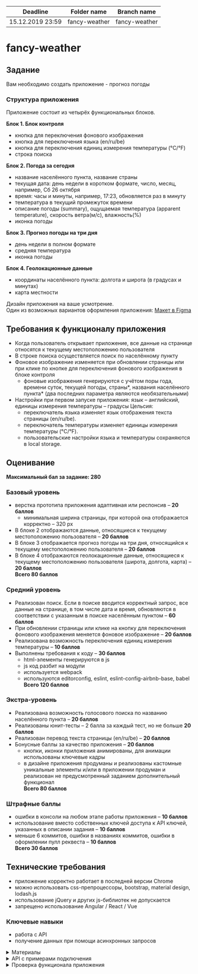 | Deadline | Folder name | Branch name |
| ----------- | ------------- | ------------- |
| 15.12.2019 23:59 | fancy-weather | fancy-weather |

# fancy-weather

## Задание

Вам необходимо создать приложение - прогноз погоды

### Структура приложения

Приложение состоит из четырёх функциональных блоков.

**Блок 1. Блок контроля**

- кнопка для переключения фонового изображения
- кнопка для переключения языка (en/ru/be)
- кнопка для переключения единиц измерения температуры (°C/°F)
- строка поиска

**Блок 2. Погода за сегодня**

- название населённого пункта, название страны
- текущая дата: день недели в коротком формате, число, месяц, например, Сб 26 октября
- время: часы и минуты, например, 17:23, обновляется раз в минуту
- температура в текущий промежуток времени
- описание погоды (summary), ощущаемая температура (apparent temperature), скорость ветра(м/с), влажность(%)
- иконка погоды

**Блок 3. Прогноз погоды на три дня**

- день недели в полном формате
- средняя температура
- иконка погоды

**Блок 4. Геолокационные данные**

- координаты населённого пункта: долгота и широта (в градусах и минутах)
- карта местности

Дизайн приложения на ваше усмотрение.  
Один из возможных вариантов оформления приложения: [Макет в Figma](https://www.figma.com/file/3aQwTNcZWg5CTuvlQ1t5MQ/fancy-weather?node-id=0%3A1)

## Требования к функционалу приложения

- Когда пользователь открывает приложение, все данные на странице относятся к текущему местоположению пользователя
- В строке поиска осуществляется поиск по населённому пункту
- Фоновое изображение изменяется при обновлении страницы или при клике по кнопке для переключения фонового изображения в блоке контроля
  - фоновые изображения генерируются с учётом поры года, времени суток, текущей погоды, страны*, названия населённого пункта* (два последних параметра являются необязательными)
- Настройки при первом запуске приложения: язык – английский, единицы измерения температуры – градусы Цельсия: 
  - переключатель языка изменяет язык отображения текста страницы (en/ru/be).  
  - переключатель температуры изменяет единицы измерения температуры (°C/°F).
  - пользовательские настройки языка и температуры сохраняются в local storage.

## Оценивание

**Максимальный бал за задание: 280**

### Базовый уровень

- верстка прототипа приложения адаптивная или респонсив – **20 баллов**
  - минимальная ширина страницы, при которой она отображается корректно – 320 рх
- В блоке 2 отображаются данные, относящиеся к текущему местоположению пользователя – **20 баллов**
- В блоке 3 отображается прогноз погоды на три дня, относящийся к текущему местоположению пользователя – **20 баллов**
- В блоке 4 отображаются геолокационные данные, относящиеся к текущему местоположению пользователя (широта, долгота, карта) – **20 баллов**  
  **Всего 80 баллов**

### Средний уровень

- Реализован поиск. Если в поиске вводится корректный запрос, все данные на странице, в том числе дата и время, обновляются в соответствии с указанным в поиске населённым пунктом – **60 баллов**
- При обновлении страницы или клике на кнопку для переключения фонового изображения меняется фоновое изображение – **20 баллов**
- Реализована возможность переключения единиц измерения температуры – **10 баллов**
- Выполнены требования к коду – **30 баллов**
  - html-элементы генерируются в js
  - js код разбит на модули
  - используется webpack
  - используются editorconfig, eslint, eslint-config-airbnb-base, babel  
    **Всего 120 баллов**

### Экстра-уровень

- Реализована возможность голосового поиска по названию населённого пункта – **20 баллов**
- Реализованы юнит-тесты – 2 балла за каждый тест, но не больше **20 баллов**
- Реализован перевод текста страницы (en/ru/be) – **20 баллов**
- Бонусные баллы за качество приложения – **20 баллов**
  - кнопки, иконки приложения анимированы, для анимации использованы ключевые кадры
  - в дизайне приложения продуманы и реализованы кастомные уникальные элементы и/или в приложении продуман и реализован не предусмотренный заданием дополнительный функционал  
    **Всего 80 баллов**

### Штрафные баллы

- ошибки в консоли на любом этапе работы приложения – **10 баллов**
- использование вместо собственных ключей доступа к API ключей, указанных в описании задания – **10 баллов**
- меньше 6 коммитов, ошибки в названиях коммитов, ошибки в оформлении пулл реквеста – **10 баллов**  
  **Всего 30 баллов**

## Технические требования

- приложение корректно работает в последней версии Chrome
- можно использовать css-препроцессоры, bootstrap, material design, lodash.js
- использование jQuery и других js-библиотек не допускается
- запрещено использование Angular / React / Vue

### Ключевые навыки

- работа с API
- получение данных при помощи асинхронных запросов

<details> 
  <summary>Материалы</summary>
  
- **Документ с вопросами и ответами**
  - https://docs.google.com/spreadsheets/d/18BviVQSPjlrkByibrf7dg1ZXhNID66PBhrblXyNMFy8/edit#gid=0
- **Асинхронные запросы, fetch/async/await**
  - [Асинхронные запросы. Использование Fetch](https://developer.mozilla.org/ru/docs/Web/API/Fetch_API/Using_Fetch)
  - [Асинхронные функции (async/await)](https://youtu.be/5kAPExqSZ1I)
  - [JavaScript Fetch API and using Async/Await](https://dev.to/shoupn/javascript-fetch-api-and-using-asyncawait-47mp)

- **Дата и время**
  - [Date](https://developer.mozilla.org/ru/docs/Web/JavaScript/Reference/Global_Objects/Date)
  - [Date.prototype.toLocaleString](https://developer.mozilla.org/ru/docs/Web/JavaScript/Reference/Global_Objects/Date/toLocaleString)

- **Распознавание голоса в браузере**
  - [SpeechRecognition](https://developer.mozilla.org/ru/docs/Web/API/SpeechRecognition)
  - [JavaScript Speech Recognition](https://www.youtube.com/watch?v=0mJC0A72Fnw)

- **API погоды**
  - [React-приложение Прогноз погоды на 5 дней](https://medium.com/@leizl.samano/how-to-make-a-weather-app-using-react-403c88252deb)
  - [React-приложение Прогноз погоды](https://tproger.ru/translations/react-basic-weather-app/)

- **Советы по качеству кода**
  - [Магические числа](https://ru.code-basics.com/languages/javascript/modules/variables/lessons/magic-numbers)
  - [Как писать чистый код: обзор лучших практик JavaScript](https://techrocks.ru/2019/08/27/writing-clean-code-in-javascript/)
  - [Рекомендации по написанию чистого кода на JavaScript](https://habr.com/ru/company/ruvds/blog/454520/)
</details>

<details> 
  <summary>API с примерами подключения</summary>
  
**1. Данные о текущем местоположении пользователя**    
- https://ipinfo.io/ 
  - регистрируемся на сайте
  - получаем токен 
  - получаем данные о местоположении пользователя  
  `https://ipinfo.io/json?token=eb5b90bb77d46a` 
  - [API Docs](https://ipinfo.io/developers)

**2. API погоды**  
OpenWeatherMap, Weatherbit, AccuWeather, Dark Sky, Weather2020 и др.

- https://openweathermap.org/
  - регистрируемся на сайте
  - получаем API Key  
    `https://home.openweathermap.org/api_keys`
  - получаем данные о погоде на ближайшие пять дней  
    `https://api.openweathermap.org/data/2.5/forecast?q=Kiev&lang=ua&units=metric&APPID=a9a3a62789de80865407c0452e9d1c27`
  - [API Docs](https://openweathermap.org/api)
- https://darksky.net/
  - регистрируемся на сайте
    `https://darksky.net/dev/register`
  - подтверждаем email (переходим по ссылке, которая пришла на почту)
  - получаем Secret Key
  - получаем данные о погоде погоде на ближайшие семь дней  
    `https://api.darksky.net/forecast/2bf27985f5a6844febcdc43c99cc81ce/53.5359,27.3400?lang=be`
  - [API Docs](https://darksky.net/dev/docs)

**3. Фото для фона**

- https://unsplash.com/developers
  - регистрируемся на сайте
  - подтверждаем email (переходим по ссылке, которая пришла на почту)
  - создаём приложение  
    `https://unsplash.com/oauth/applications`
  - получаем Access Key
  - получаем фото для фона, которое меняется при каждом обновлении страницы  
    `https://api.unsplash.com/photos/random?orientation=landscape&per_page=1&query=nature&client_id=e2077ad31a806c894c460aec8f81bc2af4d09c4f8104ae3177bb809faf0eac17`
  - у данного сервиса есть лимит - 50 изображений в час
  - [API Docs](https://unsplash.com/documentation)
- https://www.flickr.com/services/
    - регистрируемся на сайте
    - подтверждаем email (переходим по ссылке, которая пришла на почту)
    - создаём приложение `https://www.flickr.com/services/apps/create/apply/`
    - получаем API Key
    - [API Docs](https://www.flickr.com/services/api/)
    - [The Flickr
Developer Guide](https://www.flickr.com/services/developer/api/)
    - Still have questions? Check out [code.flickr.com](https://code.flickr.net/) or the [FAQs](https://help.flickr.com/)!
    - демонстрационный пример работы с API Flickr [demo](https://flickr-api-test.netlify.com/)
    _Внимание_ у Flickr огромный и не всегда очевидный в работе api, выбирая Flickr, будьте осторожны и терпеливы

**4. Геолокакция**

- [Geolocation API](https://developer.mozilla.org/ru/docs/Web/API/Geolocation/getCurrentPosition)

**5. Картографические API**  
Google Maps API, API Яндекс Карт, MapBox, OpenStreetMap и др.

- https://www.mapbox.com
  - регистрируемся на сайте  
    `https://account.mapbox.com/auth/signup/`
  - подтверждаем email (переходим по ссылке, которая пришла на почту)
  - получаем Access token  
    `https://account.mapbox.com/`
  - выбираем понравившийся дизайн  
    `https://docs.mapbox.com/mapbox-gl-js/examples/`
  - [API Docs](https://docs.mapbox.com/api/maps/)

**6. Геокодирование**  
Google Geocoding, Яндекс.Карты Геокодирование, Nominatim OpenStreetMap, Data Science Toolkit, Gisgraphy, OpenCage Geocoder и др.

- https://opencagedata.com/
  - регистрируемся на сайте
  - получаем API key
  - получаем координаты по названию населённого пункта  
    `https://api.opencagedata.com/geocode/v1/json?q=Minsk&key=c6b6da0f80f24b299e08ee1075f81aa5&pretty=1&no_annotations=1`
  - [API Docs](https://opencagedata.com/api)
    </details>
    
   <details> 
  <summary>Проверка функционала приложения</summary>


- Если в работе выполнено больше элементов или выводится больше информации, чем требуется в задании, баллы за это снимать не нужно.
- Следует разграничивать ошибки сервиса и ошибки автора работы. За ошибки сервиса, и ошибки в работе приложения связанные с расширениями Chrome (Vimbox, Adblock)  баллы не снимаются.
  
## Базовый уровень

### Вёрстка – 20 баллов
- Внешний вид приложения может отличаться от предложенного в задании образца.
- Требования к функционалу приложения не зависят от того на каком разрешении экрана вы его просматриваете Все оговоренные в задании элементы должны быть отображены как на мобильной так и на десктопной версии.
- Адаптивность смотрим в инструментах разработчика в Google Chrome. Проверяем все разрешения до 320 рх включительно.
- Если работает поиск, перевод, переключение температур, проверьте как отображается страница для разных результатов поиска, при переводе на разные языки и при переключении температур.

### В блоке 2 отображаются данные, относящиеся к текущему местоположению пользователя – 20 баллов
- **Название города.** Если вместо вашего города выводится другой, проверьте что возвращает https://ipinfo.io/json?token=eb5b90bb77d46a если это ошибка сервиса, баллы не снимаем. Если у вас заблокировано определение IP, блокировку нужно будет снять чтобы проверить работу приложения.
- **Название страны.** Проверьте, что выводится название страны, а не её код
- **Дата** Выводится день недели в коротком формате, число, месяц, например, Сб 26 октября. Может использоваться другое общепринятое сокращение дня недели. 
- **Время** Проверьте, что часы идут, и время на них обновляется
- **Температура и иконка погоды** Текущая температура выводится в градусах Цельсия
- **Информация о погоде** Содержит 4 пункта: описание погоды, ощущаемая температура скорость ветра, влажность. Если нет какого-то из перечисленных пунктов, это ошибка. Если пунктов больше, всё в порядке.

### В блоке 3 отображается прогноз погоды на три дня, относящийся к текущему местоположению пользователя – 20 баллов
- Проверяем полные названия дней недели
- Для каждого дня недели отображаются температура в градусах Цельсия и есть иконка погоды

### В блоке 4 отображаются геолокационные данные, относящиеся к текущему местоположению пользователя (широта, долгота, карта) – 20 баллов.
- Проверяем наличие карты, и выводится ли на карте текущее местоположение.
- Обратите внимание на перевод десятичных градусов в градусы и минуты. Для этого сравните координаты, которые выводятся в приложении, с координатами своего населённого пункта.

Всего 80 баллов

## Средний уровень

### Реализован поиск – 60 баллов 
- Поиск работает как при нажатии на клавишу Enter в поле поиска, так и при клике на кнопку Поиск.
- Вводим в поле поиска разные населённые пункты, большие и маленькие, мегаполисы и посёлки, сравниваем результат, который выводит приложение с первым результатом, который возвращает сервис https://opencagedata.com/demo Если ошибку возвращает сервис, баллы за поиск не снимаем
- Вводим неправильные запросы, проверяем, что автор предусмотрел их обработку, что приложение не ломается и в консоли нет ошибок.
- При поиске обновляется название населённого пункта, название страны, погода, карта, координаты. Если у координаты есть знак минус, он тоже выводится, или возле координаты выводится буква, обозначающая широту (северная (N), южная (S)) и долготу (восточная (E), западная (W)).
- Обновление фонового изображения при поиске может быть опциональным.
- Особое внимание обратите на отображение местного времени, если меняется часовой пояс или происходит переход через линию смены дат. Ошибки в отображении местного времени – до 20 штрафных баллов.

### При обновлении страницы или клике на кнопку для переключения фонового изображения меняется фоновое изображение – 20 баллов
- Проверьте по какому запросу приходит фоновое изображение. Для этого на панели разработчика откройте вкладку Network, обновите страницу, или кликните на кнопку обновления фонового изображения, и посмотрите по какому запросу оно приходит

### Реализована возможность переключения единиц измерения температуры – 10 баллов
- При клике на кнопку смены температуры, меняется шкала отображения температур и меняется отображение активной кнопки. Проверить правильность перевода температур можно здесь https://www.google.ru/search?newwindow=1&source=hp&ei=T8hCXeDfEuCEk74PgdONoA8&q=Celsius+Fahrenheit

Всего 90 баллов

## Экстра-уровень

### Реализована возможность голосового поиска по названию населённого пункта – 20 баллов
- Перевод языка голосового поиска на язык отображения страницы может быть опциональным

### Реализован перевод текста страницы (en/ru/be) – 20 баллов
- При переводе переводится весь текст, который есть на странице.
- Не является ошибкой отсутствие перевода placeholder в поле поиска и отсутствие перевода карты. 
- Проверьте правильность перевода на белорусский язык названий дней недели и месяцев. В GoogleChrome есть давний баг с локализацией даты, его нужно было заметить и учесть.

### Бонусные баллы за качество приложения – 20 баллов
- Эти баллы получают лучшие приложения как по оформлению, так и по реализованному функционалу.
- Дополнительные требования для получения баллов за качество приложения – анимированные кнопки и иконки погоды и реализация дополнительного не предусмотренного заданием функционала.

Всего 60 баллов

## Штрафные баллы

### Ошибки в консоли на любом этапе работы приложения – 10 баллов 
- Независимо от количества ошибок снять за них можно максимум 10 баллов
- Обратите внимание, что если появляется ошибка, которую возвращает сервис, и на которую автор работы повлиять не мог, за такую ошибку баллы снимать не нужно. Примерами таких ошибок могут быть, например, ошибка 429 Too Many Requests или ошибка 403
Максимальный балл за функционал приложения - 230 баллов

Ссылки на лучшие работы  добавьте, пожалуйста, в эту форму https://forms.gle/zgCnrMzW2SvsGZ6v8 

  </details>
